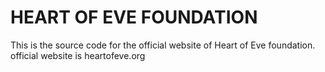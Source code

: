 # HEART OF EVE FOUNDATION
This is the source code for the official website of Heart of Eve foundation.
official website is heartofeve.org
